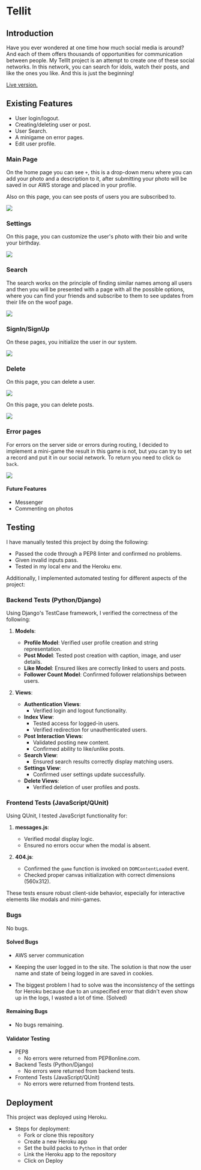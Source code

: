 
# Tellit
## Introduction

Have you ever wondered at one time how much social media is around? And each of them offers thousands of opportunities for communication between people. My TellIt project is an attempt to create one of these social networks. In this network, you can search for idols, watch their posts, and like the ones you like. And this is just the beginning!

[Live version.](https://tellit-21cb54824fc8.herokuapp.com/signin)

## Existing Features

- User login/logout.
- Creating/deleting user or post.
- User Search.
- A minigame on error pages.
- Edit user profile.

### Main Page

On the home page you can see `+`, this is a drop-down menu where you can add your photo and a description to it, after submitting your photo will be saved in our AWS storage and placed in your profile.

Also on this page, you can see posts of users you are subscribed to.

![](media/Screenshots_of_website/homepage_tellit.png)

### Settings

On this page, you can customize the user's photo with their bio and write your birthday.

![](media/Screenshots_of_website/settings_tellit.png)

### Search

The search works on the principle of finding similar names among all users and then you will be presented with a page with all the possible options, where you can find your friends and subscribe to them to see updates from their life on the woof page.

![](media/Screenshots_of_website/search_tellit.png)

### SignIn/SignUp

On these pages, you initialize the user in our system.

![](/media/Screenshots_of_website/login_logout_tellit.png)

### Delete

On this page, you can delete a user.

![](media/Screenshots_of_website/delete_profile_tellit.png)

On this page, you can delete posts.

![](/media/Screenshots_of_website/delete_post_in_profile_tellit.png)

### Error pages

For errors on the server side or errors during routing, I decided to implement a mini-game the result in this game is not, but you can try to set a record and put it in our social network. To return you need to click `Go back`.

![](media/Screenshots_of_website/error_page_tellit.png)

#### Future Features 

- Messenger
- Commenting on photos

## Testing

I have manually tested this project by doing the following:

 - Passed the code through a PEP8 linter and confirmed no problems.
 - Given invalid inputs pass.
 - Tested in my local env and the Heroku env.

Additionally, I implemented automated testing for different aspects of the project:

### Backend Tests (Python/Django)

Using Django's TestCase framework, I verified the correctness of the following:

1. **Models**:
   - **Profile Model**: Verified user profile creation and string representation.
   - **Post Model**: Tested post creation with caption, image, and user details.
   - **Like Model**: Ensured likes are correctly linked to users and posts.
   - **Follower Count Model**: Confirmed follower relationships between users.

2. **Views**:
   - **Authentication Views**:
     - Verified login and logout functionality.
   - **Index View**:
     - Tested access for logged-in users.
     - Verified redirection for unauthenticated users.
   - **Post Interaction Views**:
     - Validated posting new content.
     - Confirmed ability to like/unlike posts.
   - **Search View**:
     - Ensured search results correctly display matching users.
   - **Settings View**:
     - Confirmed user settings update successfully.
   - **Delete Views**:
     - Verified deletion of user profiles and posts.

### Frontend Tests (JavaScript/QUnit)

Using QUnit, I tested JavaScript functionality for:

1. **messages.js**:
   - Verified modal display logic.
   - Ensured no errors occur when the modal is absent.

2. **404.js**:
   - Confirmed the `game` function is invoked on `DOMContentLoaded` event.
   - Checked proper canvas initialization with correct dimensions (560x312).

These tests ensure robust client-side behavior, especially for interactive elements like modals and mini-games.

 ### Bugs

 No bugs.

 #### Solved Bugs

- AWS server communication
  
- Keeping the user logged in to the site. The solution is that now the user name and state of being logged in are saved in cookies.

- The biggest problem I had to solve was the inconsistency of the settings for Heroku because due to an unspecified error that didn't even show up in the logs, I wasted a lot of time. (Solved)

#### Remaining Bugs

- No bugs remaining.

#### Validator Testing

- PEP8
    - No errors were returned from PEP8online.com.
- Backend Tests (Python/Django)
    - No errors were returned from backend tests.
- Frontend Tests (JavaScript/QUnit)
    - No errors were returned from frontend tests.

## Deployment

This project was deployed using Heroku.

- Steps for deployment:
    - Fork or clone this repository
    - Create a new Heroku app
    - Set the build packs to `Python` in that order
    - Link the Heroku app to the repository
    - Click on Deploy

